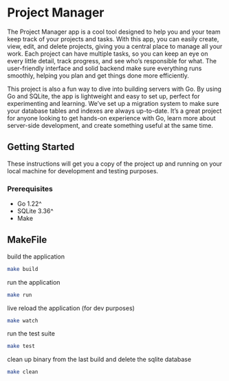 # Project Manager

The Project Manager app is a cool tool designed to help you and your team keep track of your projects and tasks. With this app, you can easily create, view, edit, and delete projects, giving you a central place to manage all your work. Each project can have multiple tasks, so you can keep an eye on every little detail, track progress, and see who’s responsible for what. The user-friendly interface and solid backend make sure everything runs smoothly, helping you plan and get things done more efficiently.

This project is also a fun way to dive into building servers with Go. By using Go and SQLite, the app is lightweight and easy to set up, perfect for experimenting and learning. We’ve set up a migration system to make sure your database tables and indexes are always up-to-date. It’s a great project for anyone looking to get hands-on experience with Go, learn more about server-side development, and create something useful at the same time.

## Getting Started

These instructions will get you a copy of the project up and running on your local machine for development and testing purposes.

### Prerequisites

- Go 1.22^
- SQLite 3.36^
- Make

## MakeFile

build the application

```bash
make build
```

run the application

```bash
make run
```

live reload the application (for dev purposes)

```bash
make watch
```

run the test suite

```bash
make test
```

clean up binary from the last build and delete the sqlite database

```bash
make clean
```

